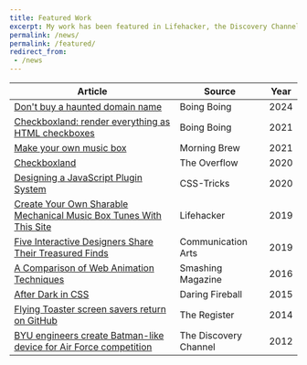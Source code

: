 ```yaml
---
title: Featured Work
excerpt: My work has been featured in Lifehacker, the Discovery Channel, Morning Brew, and several other news sources.
permalink: /news/
permalink: /featured/
redirect_from:
 - /news
---
```


| Article                                                                  | Source                | Year |
| ------------------------------------------------------------------------ | --------------------- | ---- |
| [Don't buy a haunted domain name][16]                                    | Boing Boing           | 2024 |
| [Checkboxland: render everything as HTML checkboxes][15]                 | Boing Boing           | 2021 |
| [Make your own music box][14]                                            | Morning Brew          | 2021 |
| [Checkboxland][13]                                                       | The Overflow          | 2020 |
| [Designing a JavaScript Plugin System][12]                               | CSS-Tricks            | 2020 |
| [Create Your Own Sharable Mechanical Music Box Tunes With This Site][11] | Lifehacker            | 2019 |
| [Five Interactive Designers Share Their Treasured Finds][10]             | Communication Arts    | 2019 |
| [A Comparison of Web Animation Techniques][9]                            | Smashing Magazine     | 2016 |
| [After Dark in CSS][8]                                                   | Daring Fireball       | 2015 |
| [Flying Toaster screen savers return on GitHub][7]                       | The Register          | 2014 |
| [BYU engineers create Batman-like device for Air Force competition][6]   | The Discovery Channel | 2012 |

[//]: # "I have commented some of the following links because they are too old and/or the link has broken."
[//]: # "See: https://stackoverflow.com/a/20885980/1154642"

[//]: # "{{site.url}}/assets/documents/eagle.pdf"
[//]: # "http://www.spokesman.com/stories/2005/aug/13/cv-graduate-earns-mcdonalds-scholarship/"
[//]: # "http://www.spokesman.com/stories/2005/nov/26/city-school-students-learning-bridge/#CVAPStudents"
[//]: # "http://me.byu.edu/news/modern-nephites-engineering-students-build-steel-bows-shooting-competition"
[//]: # "http://me.byu.edu/news/me-undergrads-take-3rd-design-competition"
[6]: {{site.url}}/2012/04/30/in-the-press
[7]: http://www.theregister.co.uk/2014/03/17/flying_toaster_screen_savers_return_on_github/
[8]: http://daringfireball.net/linked/2015/06/07/after-dark
[9]: https://www.smashingmagazine.com/smashing-newsletter-issue-165/#a3
[10]: https://www.commarts.com/favorites/five-interactive-designers-share-their-treasured-finds-3
[11]: https://lifehacker.com/create-your-own-sharable-mechanical-music-box-tunes-wit-1839583697
[12]: https://css-tricks.com/designing-a-javascript-plugin-system/
[13]: https://stackoverflow.blog/2020/07/10/the-overflow-29-checkboxland/
[14]: https://www.morningbrew.com/daily/issues/2021/08/11/
[15]: https://boingboing.net/2021/09/12/checkboxland-render-everything-as-html-checkboxes.html
[16]: https://boingboing.net/2024/10/29/dont-buy-a-haunted-domain-name.html

